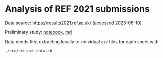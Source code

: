 # Analysis of REF 2021 submissions

Data source: https://results2021.ref.ac.uk/ (accessed 2023-08-10)

Preliminary study: [notebook](notebooks/STUDY_data.ipynb), [md](notebooks/study.md)

Data needs first extracting locally to individual `csv` files for each sheet with 

```bash
./src/extract_data.sh
```